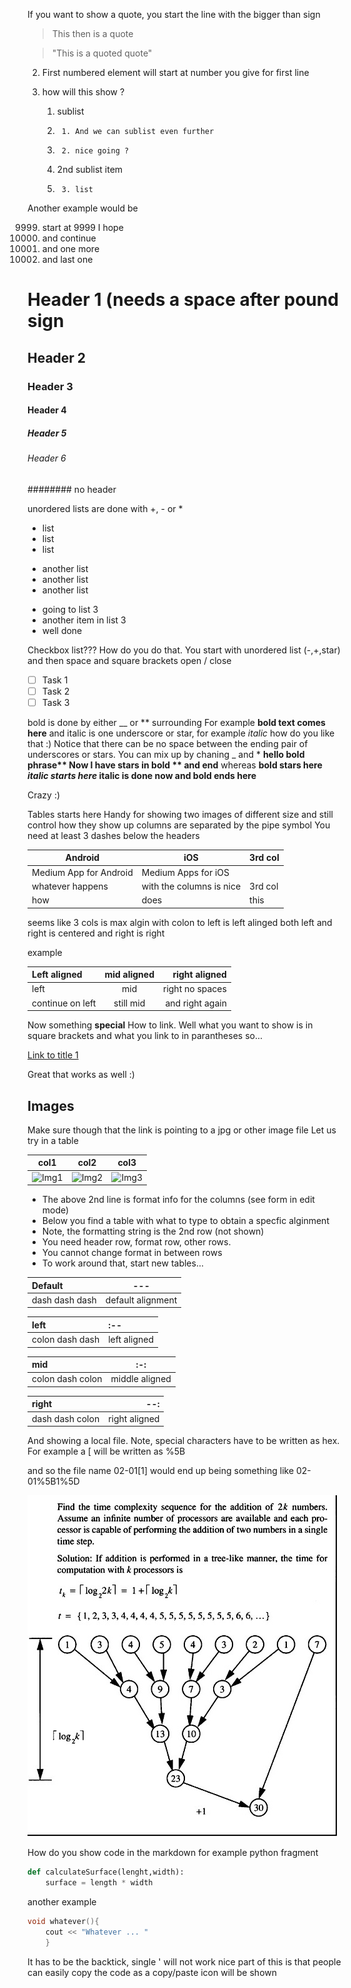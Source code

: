 If you want to show a quote, you start the line with the bigger than sign

> This then is a quote


> "This is a quoted quote"




2. First numbered element will start at number you give for first line
3. how will this show ?

    1. sublist
    2.      1. And we can sublist even further
    3.      2. nice going ?
    5. 2nd sublist item
    6.      3. list 


Another example would be

9999. start at 9999 I hope
10000. and continue 
10001. and one more
10010. and last one




# Header 1 (needs a space after pound sign
## Header 2
### Header 3
#### Header 4
##### Header 5
###### Header 6

######## no header 

unordered lists are done with +, - or *
+ list
+ list 
+ list 

- another list
- another list
- another list

* going to list 3
* another item in list 3
* well done

Checkbox list??? How do you do that. You start with unordered list (-,+,star) and then space and square brackets open / close
- [ ] Task 1
- [ ] Task 2
- [ ] Task 3

bold is done by either __ or ** surrounding
For example __bold text comes here__
and italic is one underscore or star, for example
_italic_ how do you like that :)
Notice that there can be no space between the ending pair of underscores or stars.
You can mix up by chaning _ and *
__hello bold phrase** Now I have stars in bold ** and end__
whereas __bold stars here *italic starts here* italic is done now and bold ends here__

Crazy :)

Tables starts here
Handy for showing two images of different size and still control how they show up
columns are separated by the pipe symbol
You need at least 3 dashes below the headers


Android | iOS | 3rd col
------- | ------- | -------
Medium App for Android | Medium Apps for iOS
whatever happens | with the columns is nice | 3rd col
how | does | this | look ?         Well look is not shown cause we only have 3 headers I guess

seems like 3 cols is max
algin with colon
to left is left alinged
both left and right is centered
and right is right

example

Left aligned | mid aligned | right aligned
:-- | :-: | --:
left | mid | right no spaces
continue on left | still mid | and right again

Now something __special__
How to link.
Well what you want to show is in square brackets and what you link to in 
parantheses
so...

[Link to title 1](https://github.com/AlainVe/TextAnalytics/new/master#header-1-needs-a-space-after-pound-sign)

Great that works as well :)



**Images**
----------

Make sure though that the link is pointing to a jpg or other image file
Let us try in a table

col1 | col2 | col3
--- | --- | ---
![Img1](https://pngimg.com/uploads/android_logo/android_logo_PNG30.png) | ![Img2](https://pngimg.com/uploads/android_logo/android_logo_PNG30.png) | ![Img3](https://pngimg.com/uploads/android_logo/android_logo_PNG30.png "hover over")

+ The above 2nd line is format info for the columns (see form in edit mode)
+ Below you find a table with what to type to obtain a specfic alginment
+ Note, the formatting string is the 2nd row (not shown)
+ You need header row, format row, other rows.
+ You cannot change format in between rows
+ To work around that, start new tables...


Default | ---
:-- | ---
dash dash dash | default alignment

left | :--
:-- | :--
colon dash dash | left aligned

mid | :-:
:-- | :-:
colon dash colon | middle aligned

right | --:
:-- | --:
dash dash colon | right aligned


And showing a local file.
Note, special characters have to be written as hex.  For example a \[ will be written as %5B

and so the file name 02-01\[1\] would end up being something like 02-01%5B1%5D

![](02-01%5B1%5D.jpg)



How do you show code in the markdown
for example python fragment
```python
def calculateSurface(lenght,width):
    surface = length * width
```

another example
```c++
void whatever(){
    cout << "Whatever ... " 
    }
```
It has to be the backtick, single ' will not work
nice part of this is that people can easily copy the code as a copy/paste icon will be shown


